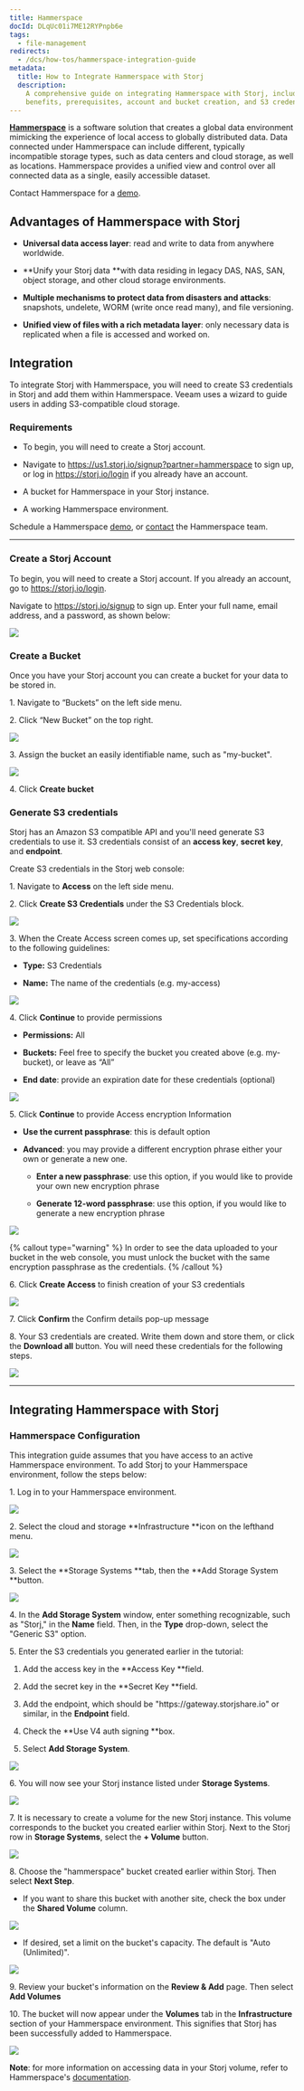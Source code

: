 ```yaml
---
title: Hammerspace
docId: DLqUc01i7ME12RYPnpb6e
tags:
  - file-management
redirects:
  - /dcs/how-tos/hammerspace-integration-guide
metadata:
  title: How to Integrate Hammerspace with Storj
  description:
    A comprehensive guide on integrating Hammerspace with Storj, including
    benefits, prerequisites, account and bucket creation, and S3 credential generation.
---
```


[**Hammerspace**](https://hammerspace.com/) is a software solution that creates a global data environment mimicking the experience of local access to globally distributed data. Data connected under Hammerspace can include different, typically incompatible storage types, such as data centers and cloud storage, as well as locations. Hammerspace provides a unified view and control over all connected data as a single, easily accessible dataset.

Contact Hammerspace for a [demo](https://hammerspace.com/hammerspace-software/).

## Advantages of Hammerspace with Storj

- **Universal data access layer**: read and write to data from anywhere worldwide.&#x20;

- **Unify your Storj data **with data residing in legacy DAS, NAS, SAN, object storage, and other cloud storage environments.&#x20;

- **Multiple mechanisms to protect data from disasters and attacks**: snapshots, undelete, WORM (write once read many), and file versioning.

- **Unified view of files with a rich metadata layer**: only necessary data is replicated when a file is accessed and worked on.

## Integration

To integrate Storj with Hammerspace, you will need to create S3 credentials in Storj and add them within Hammerspace. Veeam uses a wizard to guide users in adding S3-compatible cloud storage.

### Requirements

- To begin, you will need to create a Storj account.&#x20;

- Navigate to <https://us1.storj.io/signup?partner=hammerspace> to sign up, or log in <https://storj.io/login> if you already have an account.

- A bucket for Hammerspace in your Storj instance.

- A working Hammerspace environment.

Schedule a Hammerspace [demo](https://hammerspace.com/hammerspace-software/), or [contact](https://hammerspace.com/contact-us/) the Hammerspace team.

---

### Create a Storj Account

To begin, you will need to create a Storj account. If you already an account, go to <https://storj.io/login>.

Navigate to <https://storj.io/signup> to sign up. Enter your full name, email address, and a password, as shown below:

![](https://link.storjshare.io/raw/jua7rls6hkx5556qfcmhrqed2tfa/docs/images/x1VMINrRdadrVk5vLXIBT_capture.PNG)

### Create a Bucket

Once you have your Storj account you can create a bucket for your data to be stored in.

1\. Navigate to “Buckets” on the left side menu.

2\. Click “New Bucket” on the top right.

![](https://link.storjshare.io/raw/jua7rls6hkx5556qfcmhrqed2tfa/docs/images/jbnQ38ynnrWl0jnO_j-E5_comet-backup-storj-2.png)

3\. Assign the bucket an easily identifiable name, such as "my-bucket".

![](https://link.storjshare.io/raw/jua7rls6hkx5556qfcmhrqed2tfa/docs/images/K65vHcrJtRq4S87jICtYx_screenshot-2023-03-09-at-110429-am.png)

4\. Click **Create bucket**

### Generate S3 credentials

Storj has an Amazon S3 compatible API and you'll need generate S3 credentials to use it. S3 credentials consist of an **access key**, **secret key**, and **endpoint**.

Create S3 credentials in the Storj web console:

1\. Navigate to **Access** on the left side menu.

2\. Click **Create S3 Credentials** under the S3 Credentials block.

![](https://link.storjshare.io/raw/jua7rls6hkx5556qfcmhrqed2tfa/docs/images/EZyAl8Wux2GOlyPd70HnI_screenshot-2023-03-09-at-110900-am.png)

3\. When the Create Access screen comes up, set specifications according to the following guidelines:

- **Type:** S3 Credentials

- **Name:** The name of the credentials (e.g. my-access)

![](https://link.storjshare.io/raw/jua7rls6hkx5556qfcmhrqed2tfa/docs/images/Cv1Lirp-3-OueRk-YAR8u_image.png)

4\. Click **Continue** to provide permissions

- **Permissions:** All

- **Buckets:** Feel free to specify the bucket you created above (e.g. my-bucket), or leave as “All”

- **End date**: provide an expiration date for these credentials (optional)

![](https://link.storjshare.io/raw/jua7rls6hkx5556qfcmhrqed2tfa/docs/images/gQ8jBHtvd5sFZFuAqth_h_image.png)

5\. Click **Continue** to provide Access encryption Information

- **Use the current passphrase**: this is default option

- **Advanced**: you may provide a different encryption phrase either your own or generate a new one.

  - **Enter a new passphrase**: use this option, if you would like to provide your own new encryption phrase

  - **Generate 12-word passphrase**: use this option, if you would like to generate a new encryption phrase

![](https://link.storjshare.io/raw/jua7rls6hkx5556qfcmhrqed2tfa/docs/images/Uxn8zBqXQVmQvsswV3pJ2_image.png)

{% callout type="warning"  %}
In order to see the data uploaded to your bucket in the web console, you must unlock the bucket with the same encryption passphrase as the credentials.
{% /callout %}

6\. Click **Create Access** to finish creation of your S3 credentials

![](https://link.storjshare.io/raw/jua7rls6hkx5556qfcmhrqed2tfa/docs/images/zk2JE9Z6f3vk_R2cjpdqc_image.png)

7\. Click **Confirm** the Confirm details pop-up message

8\. Your S3 credentials are created. Write them down and store them, or click the **Download all** button. You will need these credentials for the following steps.

![](https://link.storjshare.io/raw/jua7rls6hkx5556qfcmhrqed2tfa/docs/images/xH5tgzVKXn-uK2hVfSo8e_image.png)

---

## Integrating Hammerspace with Storj

### Hammerspace Configuration

This integration guide assumes that you have access to an active Hammerspace environment. To add Storj to your Hammerspace environment, follow the steps below:

1\. Log in to your Hammerspace environment.

![](https://link.storjshare.io/raw/jua7rls6hkx5556qfcmhrqed2tfa/docs/images/zmk4BGsFbIoEgu4SZF6tN_image-0.png)

2\. Select the cloud and storage **Infrastructure **icon on the lefthand menu.

![](https://link.storjshare.io/raw/jua7rls6hkx5556qfcmhrqed2tfa/docs/images/YYJS4M3teSdgzEZ-ynw1V_image.png)

3\. Select the **Storage Systems **tab, then the **Add Storage System **button.

![](https://link.storjshare.io/raw/jua7rls6hkx5556qfcmhrqed2tfa/docs/images/Y8gzE9G1KO63SNhXuvywJ_image.png)

4\. In the **Add Storage System** window, enter something recognizable, such as "Storj," in the **Name** field. Then, in the **Type** drop-down, select the "Generic S3" option.

5\. Enter the S3 credentials you generated earlier in the tutorial:

1.  Add the access key in the **Access Key **field.

2.  Add the secret key in the **Secret Key **field.

3.  Add the endpoint, which should be "https\://gateway.storjshare.io" or similar, in the **Endpoint** field.

4.  Check the **Use V4 auth signing **box.

5.  Select **Add Storage System**.

![](https://link.storjshare.io/raw/jua7rls6hkx5556qfcmhrqed2tfa/docs/images/Fgp7km_uISDze9D9Y2lnv_image.png)

6\. You will now see your Storj instance listed under **Storage Systems**.

![](https://link.storjshare.io/raw/jua7rls6hkx5556qfcmhrqed2tfa/docs/images/Bv_aNC9IbmCVf6WSWSnEP_image.png)

7\. It is necessary to create a volume for the new Storj instance. This volume corresponds to the bucket you created earlier within Storj. Next to the Storj row in **Storage Systems**, select the **+ Volume** button.

![](https://link.storjshare.io/raw/jua7rls6hkx5556qfcmhrqed2tfa/docs/images/lBSumlSdgoFVJ8YvdrAC-_image.png)

8\. Choose the "hammerspace" bucket created earlier within Storj. Then select **Next Step**.

- If you want to share this bucket with another site, check the box under the **Shared Volume** column.

![](https://link.storjshare.io/raw/jua7rls6hkx5556qfcmhrqed2tfa/docs/images/-elgrNKidndu3mCmlA5i7_image.png)

- If desired, set a limit on the bucket's capacity. The default is "Auto (Unlimited)".

![](https://link.storjshare.io/raw/jua7rls6hkx5556qfcmhrqed2tfa/docs/images/cTa1aLoz5dPw2eZvpL2J6_image.png)

9\. Review your bucket's information on the **Review & Add** page. Then select **Add Volumes**

10\. The bucket will now appear under the **Volumes** tab in the **Infrastructure** section of your Hammerspace environment. This signifies that Storj has been successfully added to Hammerspace.

![](https://link.storjshare.io/raw/jua7rls6hkx5556qfcmhrqed2tfa/docs/images/DZjF3Zints0yM9UADH__I_image.png)

**Note**: for more information on accessing data in your Storj volume, refer to Hammerspace's [documentation](https://hammerspace.com/resources/).

##
